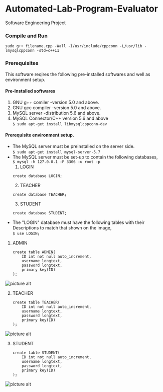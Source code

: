 # Automated-Lab-Program-Evaluator
Software Engineering Project

### Compile and Run
```sudo g++ filename.cpp -Wall -I/usr/include/cppconn -L/usr/lib -lmysqlcppconn -std=c++11```

### Prerequisites
This software reqires the following pre-installed softwares and well as environment setup.

#### Pre-Installed softwares
1. GNU g++ comiler -version 5.0 and above.
2. GNU gcc compiler -version 5.0 and above.
3. MySQL server -distribution 5.6 and above.
4. MySQL Connector/C++ version 5.6 and above<br/>
	```$ sudo apt-get install libmysqlcppconn-dev```

#### Prerequisite environment setup.

- The MySQL server must be preinstalled on the server side.<br/>
```$ sudo apt-get install mysql-server-5.7```
- The MySQL server must be set-up to contain the following databases,<br/>
```$ mysql -h 127.0.0.1 -P 3306 -u root -p```
	1. LOGIN
	```MySQL
	create database LOGIN;
	```
	2. TEACHER
	```MySQL
	create database TEACHER;
	```
	3. STUDENT
	```MySQL
	create database STUDENT;
	```
- The "LOGIN" database must have the following tables with their Descriptions to match that shown on the image,<br />
```$ use LOGIN;```

1. ADMIN<br />
	```MySQL
	create table ADMIN(
		ID int not null auto_increment,
		username longtext,
		password longtext,
		primary key(ID)
	);
	```
![picture alt](https://github.com/Aj163/Automated-Lab-Program-Evaluator/blob/master/Diagrams/ADMIN.png "Table ADMIN")<br />

2. TEACHER<br />
	```MySQL
	create table TEACHER(
		ID int not null auto_increment,
		username longtext,
		password longtext,
		primary key(ID)
	);
	```
![picture alt](https://github.com/Aj163/Automated-Lab-Program-Evaluator/blob/master/Diagrams/TEACHER.png "Table TEACHER")<br />

3.  STUDENT<br />
	```MySQL
	create table STUDENT(
		ID int not null auto_increment,
		username longtext,
		password longtext,
		primary key(ID)
	);
	```
![picture alt](https://github.com/Aj163/Automated-Lab-Program-Evaluator/blob/master/Diagrams/STUDENT.png "Table STUDENT")


